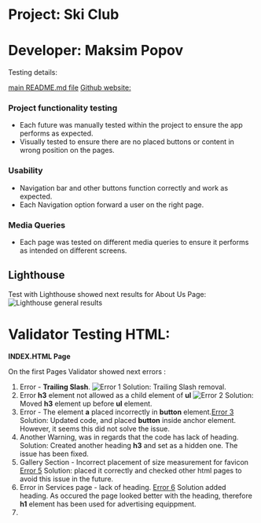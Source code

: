 # Project:      Ski Club
# Developer:    Maksim Popov

Testing details: 

[main README.md file](/README.md)
[Github website:](https://github.com/maxgray7-dev/ski-club_project.git)


### Project functionality testing

- Each future was manually tested within the project to ensure the app performs as expected.
- Visually tested to ensure there are no placed buttons or content in wrong position on the pages.

### Usability

- Navigation bar and other buttons function correctly and work as expected.
- Each Navigation option forward a user on the right page.

### Media Queries

- Each page was tested on different media queries to ensure it performs as intended on different screens.

## Lighthouse

Test with Lighthouse showed next results for About Us Page:
![Lighthouse general results](https://i.ibb.co/SwQB9MB/Lighhouse-general.png)

# Validator Testing HTML:

**INDEX.HTML Page**

On the first Pages Validator showed next errors : 

1. Error - **Trailing Slash**. ![Error 1](https://i.ibb.co/Xsk89f9/Error-1.png)
   Solution: Trailing Slash removal. <br>
2. Error **h3** element not allowed as a child element of **ul** ![Error 2](https://i.ibb.co/7KV65qp/Error-2.png) 
    Solution: Moved **h3** element up before **ul** element. <br>
3. Error - The element **a** placed incorrectly in **button** element.[Error 3](https://i.ibb.co/K9fnHyJ/error-3.png)
   Solution: Updated code, and placed **button** inside anchor element. 
   However, it seems this did not solve the issue. <br>
4. Another Warning, was in regards that the code has lack of heading.
   Solution: Created another heading **h3** and set as a hidden one. The issue has been fixed.<br>
5. Gallery Section - Incorrect placement of size measurement for favicon [Error 5](https://i.ibb.co/q5Sg32k/Error-5.png)
    Solution: placed it correctly and checked other html pages to avoid this issue in the future.<br>
6. Error in Services page - lack of heading. [Error 6](https://i.ibb.co/RT1Rmwp/Error-6.png)
   Solution added heading. As occured the page looked better with the heading, therefore **h1** element has been used for advertising equippment. <br>
7. 
   

